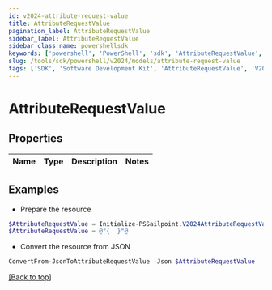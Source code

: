 ```yaml
---
id: v2024-attribute-request-value
title: AttributeRequestValue
pagination_label: AttributeRequestValue
sidebar_label: AttributeRequestValue
sidebar_class_name: powershellsdk
keywords: ['powershell', 'PowerShell', 'sdk', 'AttributeRequestValue', 'V2024AttributeRequestValue'] 
slug: /tools/sdk/powershell/v2024/models/attribute-request-value
tags: ['SDK', 'Software Development Kit', 'AttributeRequestValue', 'V2024AttributeRequestValue']
---
```



# AttributeRequestValue

## Properties

Name | Type | Description | Notes
------------ | ------------- | ------------- | -------------

## Examples

- Prepare the resource
```powershell
$AttributeRequestValue = Initialize-PSSailpoint.V2024AttributeRequestValue 
$AttributeRequestValue = @"{  }"@
```

- Convert the resource from JSON
```powershell
ConvertFrom-JsonToAttributeRequestValue -Json $AttributeRequestValue
```


[[Back to top]](#) 

